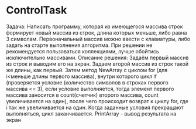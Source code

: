 # ControlTask

Задача: Написать программу, которая из имеющегося массива строк формирует новый массив из строк, длина которых меньше, либо равна 3 символам. Первоначальный массив можно ввести с клавиатуры, либо задать на старте выполнения алгоритма. При решении не рекомендуется пользоваться коллекциями, лучше обойтись исключительно массивами.
Описание решения: Задаём первый массив из строк и выводим его на экран. Задаем второй массив из строк такой же длины, как первый. Затем метод NewArray с циклом for (для i<меньше длины первого массива), внутри которого цикл if (проверяется условие (количество символов в строках первого массива <= 3), если условие выполняется, тогда элемент первого массива заносится в count(счетчик) второго массива, count увеличивается на один), после чего происходит возврат к циклу for, где i так же увеличивается на один. Когда заданные условия прекращают выполняться, цикл заканчивается. PrintArray - вывод результата на экран
